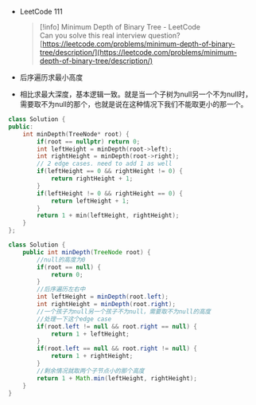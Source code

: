 - LeetCode 111
    
    > [!info] Minimum Depth of Binary Tree - LeetCode  
    > Can you solve this real interview question?  
    > [https://leetcode.com/problems/minimum-depth-of-binary-tree/description/](https://leetcode.com/problems/minimum-depth-of-binary-tree/description/)  
    
- 后序遍历求最小高度
- 相比求最大深度，基本逻辑一致。就是当一个子树为null另一个不为null时，需要取不为null的那个，也就是说在这种情况下我们不能取更小的那一个。

```C++
class Solution {
public:
    int minDepth(TreeNode* root) {
        if(root == nullptr) return 0;
        int leftHeight = minDepth(root->left);
        int rightHeight = minDepth(root->right);
        // 2 edge cases. need to add 1 as well
        if(leftHeight == 0 && rightHeight != 0) {
            return rightHeight + 1;
        }
        if(leftHeight != 0 && rightHeight == 0) {
            return leftHeight + 1;
        }
        return 1 + min(leftHeight, rightHeight);
    }
};
```

```Java
class Solution {
    public int minDepth(TreeNode root) {
        //null的高度为0
        if(root == null) {
            return 0;
        }
        //后序遍历左右中
        int leftHeight = minDepth(root.left);
        int rightHeight = minDepth(root.right);
        //一个孩子为null另一个孩子不为null，需要取不为null的高度
        //处理一下这个edge case
        if(root.left != null && root.right == null) {
            return 1 + leftHeight;
        }
        if(root.left == null && root.right != null) {
            return 1 + rightHeight;
        }
        //剩余情况就取两个子节点小的那个高度
        return 1 + Math.min(leftHeight, rightHeight);
    }
}
```